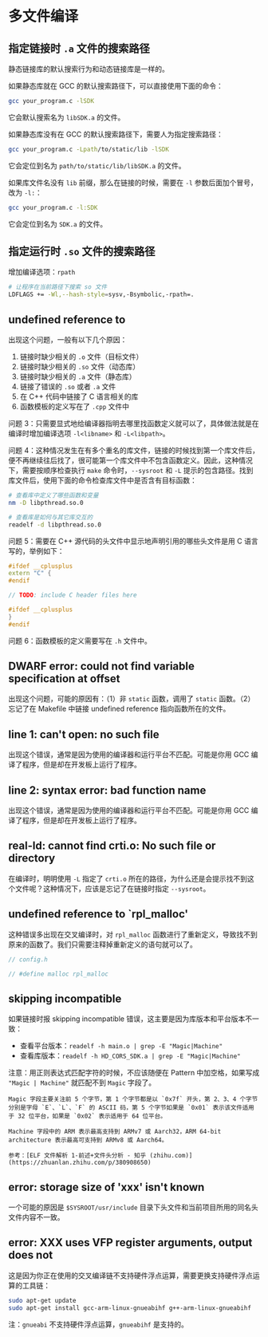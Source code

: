# 多文件编译

## 指定链接时 `.a` 文件的搜索路径

静态链接库的默认搜索行为和动态链接库是一样的。

如果静态库就在 GCC 的默认搜索路径下，可以直接使用下面的命令：

```bash
gcc your_program.c -lSDK
```

它会默认搜索名为 `libSDK.a` 的文件。

如果静态库没有在 GCC 的默认搜索路径下，需要人为指定搜索路径：

```bash
gcc your_program.c -Lpath/to/static/lib -lSDK
```

它会定位到名为 `path/to/static/lib/libSDK.a` 的文件。

如果库文件名没有 `lib` 前缀，那么在链接的时候，需要在 `-l` 参数后面加个冒号，改为 `-l:`：

```bash
gcc your_program.c -l:SDK
```

它会定位到名为 `SDK.a` 的文件。

## 指定运行时 `.so` 文件的搜索路径

增加编译选项：`rpath`

```bash
# 让程序在当前路径下搜索 so 文件
LDFLAGS += -Wl,--hash-style=sysv,-Bsymbolic,-rpath=.
```

## undefined reference to

出现这个问题，一般有以下几个原因：

1. 链接时缺少相关的 `.o` 文件（目标文件）
2. 链接时缺少相关的 `.so` 文件（动态库）
3. 链接时缺少相关的 `.a` 文件（静态库）
4. 链接了错误的 `.so` 或者 `.a` 文件
5. 在 C++ 代码中链接了 C 语言相关的库
6. 函数模板的定义写在了 `.cpp` 文件中

问题 3：只需要显式地给编译器指明去哪里找函数定义就可以了，具体做法就是在编译时增加编译选项 `-l<libname>` 和 `-L<libpath>`。

问题 4：这种情况发生在有多个重名的库文件，链接的时候找到第一个库文件后，便不再继续往后找了，很可能第一个库文件中不包含函数定义。因此，这种情况下，需要按顺序检查执行 `make` 命令时，`--sysroot` 和 `-L` 提示的包含路径。找到库文件后，使用下面的命令检查库文件中是否含有目标函数：

```bash
# 查看库中定义了哪些函数和变量
nm -D libpthread.so.0

# 查看库是如何与其它库交互的
readelf -d libpthread.so.0
```

问题 5：需要在 C++ 源代码的头文件中显示地声明引用的哪些头文件是用 C 语言写的，举例如下：

```cpp
#ifdef __cplusplus
extern "C" {
#endif

// TODO: include C header files here

#ifdef __cplusplus
}
#endif
```

问题 6：函数模板的定义需要写在 `.h` 文件中。

## DWARF error: could not find variable specification at offset

出现这个问题，可能的原因有：（1）非 `static` 函数，调用了 `static` 函数。（2）忘记了在 Makefile 中链接 undefined reference 指向函数所在的文件。

## line 1: can't open: no such file

出现这个错误，通常是因为使用的编译器和运行平台不匹配。可能是你用 GCC 编译了程序，但是却在开发板上运行了程序。

## line 2: syntax error: bad function name

出现这个错误，通常是因为使用的编译器和运行平台不匹配。可能是你用 GCC 编译了程序，但是却在开发板上运行了程序。

## real-ld: cannot find crti.o: No such file or directory

在编译时，明明使用 `-L` 指定了 `crti.o` 所在的路径，为什么还是会提示找不到这个文件呢？这种情况下，应该是忘记了在链接时指定 `--sysroot`。

## undefined reference to `rpl_malloc'

这种错误多出现在交叉编译时，对 `rpl_malloc` 函数进行了重新定义，导致找不到原来的函数了。我们只需要注释掉重新定义的语句就可以了。

```cpp
// config.h

// #define malloc rpl_malloc
```

## skipping incompatible

如果链接时报 skipping incompatible 错误，这主要是因为库版本和平台版本不一致：

- 查看平台版本：`readelf -h main.o | grep -E "Magic|Machine"`
- 查看库版本：`readelf -h HD_CORS_SDK.a | grep -E "Magic|Machine"`

注意：用正则表达式匹配字符的时候，不应该随便在 Pattern 中加空格，如果写成 `"Magic | Machine"` 就匹配不到 `Magic` 字段了。

```{note}
Magic 字段主要关注前 5 个字节，第 1 个字节都是以 `0x7f` 开头，第 2、3、4 个字节分别是字母 `E`、`L`、`F` 的 ASCII 码，第 5 个字节如果是 `0x01` 表示该文件适用于 32 位平台，如果是 `0x02` 表示适用于 64 位平台。

Machine 字段中的 ARM 表示最高支持到 ARMv7 或 Aarch32，ARM 64-bit architecture 表示最高可支持到 ARMv8 或 Aarch64。

参考：[ELF 文件解析 1-前述+文件头分析 - 知乎 (zhihu.com)](https://zhuanlan.zhihu.com/p/380908650)
```

## error: storage size of 'xxx' isn't known

一个可能的原因是 `$SYSROOT/usr/include` 目录下头文件和当前项目所用的同名头文件内容不一致。

## error: XXX uses VFP register arguments, output does not

这是因为你正在使用的交叉编译链不支持硬件浮点运算，需要更换支持硬件浮点运算的工具链：

```bash
sudo apt-get update
sudo apt-get install gcc-arm-linux-gnueabihf g++-arm-linux-gnueabihf
```

注：`gnueabi` 不支持硬件浮点运算，`gnueabihf` 是支持的。
